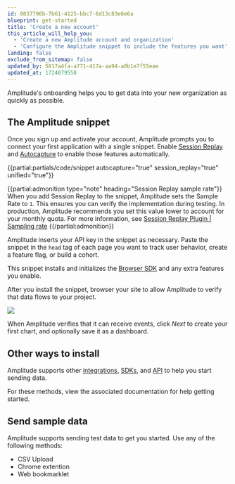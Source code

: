 ```yaml
---
id: 0037796b-7b61-4125-bbc7-6d13c83e6e6a
blueprint: get-started
title: 'Create a new account'
this_article_will_help_you:
  - 'Create a new Amplitude account and organization'
  - 'Configure the Amplitude snippet to include the features you want'
landing: false
exclude_from_sitemap: false
updated_by: 5817a4fa-a771-417a-aa94-a0b1e7f55eae
updated_at: 1724879558
---
```

Amplitude's onboarding helps you to get data into your new organization as quickly as possible.

## The Amplitude snippet

Once you sign up and activate your account, Amplitude prompts you to connect your first application with a single snippet. Enable [Session Replay](/docs/session-replay) and [Autocapture](/docs/data/autocapture) to enable those features automatically.

{{partial:partials/code/snippet autocapture="true" session_replay="true" unified="true"}}

{{partial:admonition type="note" heading="Session Replay sample rate"}}
When you add Session Replay to the snippet, Amplitude sets the Sample Rate to `1`. This ensures you can verify the implementation during testing. In production, Amplitude recommends you set this value lower to account for your monthly quota. For more information, see [Session Replay Plugin | Sampling rate](/docs/session-replay/session-replay-plugin#sampling-rate)
{{/partial:admonition}}

Amplitude inserts your API key in the snippet as necessary. Paste the snippet in the `head` tag of each page you want to track user behavior, create a feature flag, or build a cohort.

This snippet installs and initializes the [Browser SDK](/docs/sdks/analytics/browser/browser-sdk-2) and any extra features you enable.

After you install the snippet, browser your site to allow Amplitude to verify that data flows to your project. 

![](statamic://asset::help_center_conversions::get-started/data-flowing.png)

When Amplitude verifies that it can receive events, click *Next* to create your first chart, and optionally save it as a dashboard.

## Other ways to install

Amplitude supports other [integrations](/docs/data/source-catalog), [SDKs](/docs/sdks/analytics), and [API](/docs/apis/analytics/http-v2) to help you start sending data.

For these methods, view the associated documentation for help getting started.

## Send sample data

Amplitude supports sending test data to get you started. Use any of the following methods:

- CSV Upload
- Chrome extention
- Web bookmarklet